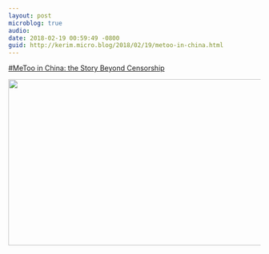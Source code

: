 ```yaml
---
layout: post
microblog: true
audio: 
date: 2018-02-19 00:59:49 -0800
guid: http://kerim.micro.blog/2018/02/19/metoo-in-china.html
---
```

[#MeToo in China: the Story Beyond Censorship](http://elephant-room.com/2018/02/13/metoo/)

<img src="http://micro.oxus.net/uploads/2018/9f60b32ede.jpg" width="600" height="333" />
